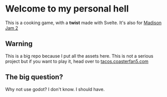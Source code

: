 # Welcome to my personal hell
This is a cooking game, with a **twist** made with Svelte.
It's also for [Madison Jam 2](https://itch.io/jam/madison-jam-2)

## Warning
This is a big repo because I put all the assets here. This is not a serious project but if you want to play it, head over to [tacos.coasterfan5.com](https://tacos.coasterfan5.com)

## The big question?
Why not use godot?
I don't know. I should have.
